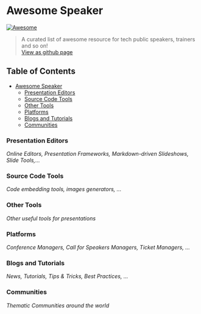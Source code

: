 # Awesome Speaker 
[![Awesome](https://cdn.rawgit.com/sindresorhus/awesome/d7305f38d29fed78fa85652e3a63e154dd8e8829/media/badge.svg)](https://github.com/sindresorhus/awesome#readme)
> A curated list of awesome resource for tech public speakers, trainers and so on!  
[View as github page](https://fsciuti.github.io/awesome-speaker)

## Table of Contents
- [Awesome Speaker](#awesome-speaker)
    - [Presentation Editors](#presentation-editors)
    - [Source Code Tools](#source-code-tools)
    - [Other Tools](#other-tools)
    - [Platforms](#platforms)
    - [Blogs and Tutorials](#blogs-and-tutorials)
    - [Communities](#communities)    

### Presentation Editors
*Online Editors, Presentation Frameworks, Markdown-driven Slideshows, Slide Tools,...*

### Source Code Tools
*Code embedding tools, images generators, ...*

### Other Tools
*Other useful tools for presentations*

### Platforms
*Conference Managers, Call for Speakers Managers, Ticket Managers, ...*

### Blogs and Tutorials
*News, Tutorials, Tips & Tricks, Best Practices, ...*

### Communities
*Thematic Communities around the world*
